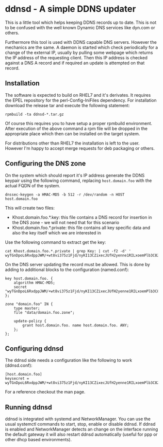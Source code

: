 # ddnsd - A simple DDNS updater
This is a little tool which helps keeping DDNS records up to date. This is
not to be confused with the well known Dynamic DNS services like dyn.com or
others.

Furthermore this tool is used with DDNS capable DNS servers. However the
mechanics are the same. A daemon is started which check periodically for
a change of the external IP, usually by pulling some webpage which returns
the IP address of the requesting client. Then this IP address is checked
against a DNS A record and if required an update is attempted on that 
record.

## Installation
The software is expected to build on RHEL7 and it's derivates. It requires
the EPEL repository for the perl-Config-IniFiles dependency. For 
installation download the release tar and execute the following statement:

```
rpmbuild -ta ddnsd-*.tar.gz
```

Of course this requires you to have setup a proper rpmbuild environment.
After execution of the above command a rpm file will be dropped in the
appropriate place which then can be installed on the target system.

For distributions other than RHEL7 the installation is left to the user.
However I'm happy to accept merge requests for deb packaging or others.

## Configuring the DNS zone
On the system which should report it's IP address generate the DDNS keypair 
using the following command, replacing ```host.domain.foo``` with the actual 
FQDN of the system.

```
dnssec-keygen -a HMAC-MD5 -b 512 -r /dev/random -n HOST host.domain.foo
```

This will create two files:
- Khost.domain.foo.*.key: this file contains a DNS record for insertion in 
  the DNS zone - we will not need that for this scenario
- Khost.domain.foo.*.private: this file contains all key specific data and
  also the key itself which we are interested in

Use the following command to extract get the key:
```
cat Khost.domain.foo.*.private | grep Key: | cut -f2 -d' '
wyTGnDpoL6RxdppJWM/+wt8vi375z1Fjd/nyKI13CZixecJUfH2yenne1RILxoemPlb3C82mxCWUjvBhbxjvlg==
```

On the DNS server updating the record must be allowed. This is done by adding
to additional blocks to the configuration (named.conf):
```
key host.domain.foo. {
	algorithm HMAC-MD5;
	secret "wyTGnDpoL6RxdppJWM/+wt8vi375z1Fjd/nyKI13CZixecJUfH2yenne1RILxoemPlb3C82mxCWUjvBhbxjvlg==";
};

zone "domain.foo" IN {
	type master;
	file "data/domain.foo.zone";

	update-policy {
		grant host.domain.foo. name host.domain.foo. ANY;
	};
};
```

## Configuring ddnsd
The ddnsd side needs a configuration like the following to work (ddnsd.conf):
```
[host.domain.foo]
keysecret = wyTGnDpoL6RxdppJWM/+wt8vi375z1Fjd/nyKI13CZixecJUfH2yenne1RILxoemPlb3C82mxCWUjvBhbxjvlg==
```

For a reference checkout the man page.

## Running ddnsd
ddnsd is integrated with systemd and NetworkManager. You can use the usual systemctl commands to
start, stop, enable or disable ddnsd. If ddnsd is enabled and NetworkManager detects an change on the
interface running the default gateway it will also restart ddnsd automatically (useful for ppp or
other dhcp based environments).

